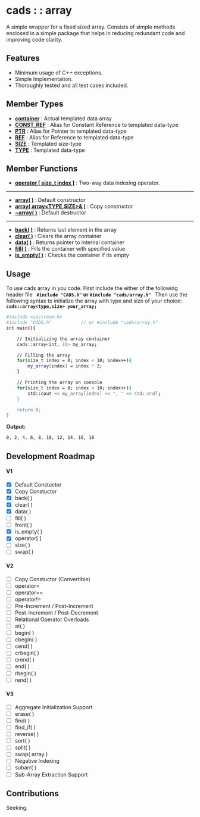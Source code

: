 # cads : : array

A simple wrapper for a fixed sized array. Consists of simple methods enclosed in
a simple package that helps in reducing redundant code and improving code clarity.

## Features
- Minimum usage of C++ exceptions.
- Simple Implementation.
- Thoroughly tested and all test cases included.

## Member Types

- **[container](array/member_types.md)** : Actual templated data array
- **[CONST_REF](array/member_types.md)** : Alias for Constant Reference to templated data-type
- **[PTR](array/member_types.md)** : Alias for Pointer to templated data-type
- **[REF](array/member_types.md)** : Alias for Reference to templated data-type
- **[SIZE](array/member_types.md)** : Templated size-type
- **[TYPE](array/member_types.md)** : Templated data-type

## Member Functions

- **[operator [ size_t index ]](array/overloads/square_bracket_operator.md)** : Two-way data indexing operator.
---
- **[array( )](array/init/def_ctor.md)** : Default constructor
- **[array( array<TYPE,SIZE>& )](array/init/copy_ctor.md)** : Copy constructor
- **[~array( )](array/init/dtor.md)** : Default destructor
---
- **[back( )](array/meth/cads_array_back.md)** : Returns last element in the array
- **[clear( )](array/meth/cads_array_clear.md)** : Clears the array container
- **[data( )](array/meth/cads_array_data.md)** : Returns pointer to internal container
- **[fill( )](array/meth/cads_array_fill.md)** : Fills the container with specified value
- **[is_empty( )](array/meth/cads_array_is_empty.md)** : Checks the container if its empty

## Usage
To use cads array in you code. First include the either of the following header file
**`
#include "CADS.h"` or `#include "cads/array.h"
`**
Then use the following syntax to initialize the array with type and size of your choice:
**`
cads::array<type,size> your_array;
`**

```sh
#include <iostream.h>
#include "CADS.h"           // or #include "cads/array.h"
int main(){

    // Initializing the array container
    cads::array<int, 10> my_array;

    // Filling the array
    for(size_t index = 0; index < 10; index++){
        my_array[index] = index * 2;
    }

    // Printing the array on console
    for(size_t index = 0; index < 10; index++){
        std::cout << my_array[index] << ", " << std::endl;
    }

    return 0;
}
```
**Output:**
```sh
0, 2, 4, 6, 8, 10, 12, 14, 16, 18
```

## Development Roadmap
#### **V1**
- [x] Default Constuctor
- [x] Copy Constuctor
- [x] back( )
- [x] clear( )
- [x] data( )
- [ ] fill( )
- [ ] front( )
- [x] is_empty( )
- [x] operator[ ]
- [ ] size( )
- [ ] swap( )

#### **V2**
- [ ] Copy Constuctor (Convertible)
- [ ] operator=
- [ ] operator==
- [ ] operator!=
- [ ] Pre-Increment / Post-Increment
- [ ] Post-Increment / Post-Decrement
- [ ] Relational Operator Overloads
- [ ] at( )
- [ ] begin( )
- [ ] cbegin( )
- [ ] cend( )
- [ ] crbegin( )
- [ ] crend( )
- [ ] end( )
- [ ] rbegin( )
- [ ] rend( )

#### **V3**
- [ ] Aggregate Initialization Support
- [ ] erase( )
- [ ] find( )
- [ ] find_if( )
- [ ] reverse( )
- [ ] sort( )
- [ ] split( )
- [ ] swap( array )
- [ ] Negative Indexing
- [ ] subarr( )
- [ ] Sub-Array Extraction Support

## Contributions
Seeking.